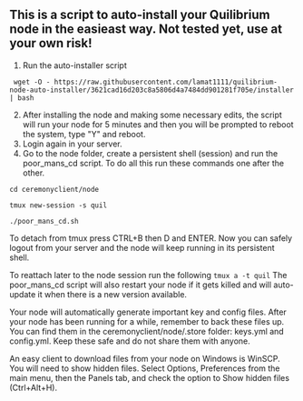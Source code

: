 

## This is a script to auto-install your Quilibrium node in the easieast way. Not tested yet, use at your own risk!

 1. Run the auto-installer script
```
 wget -O - https://raw.githubusercontent.com/lamat1111/quilibrium-node-auto-installer/3621cad16d203c8a5806d4a7484dd901281f705e/installer | bash
```
 2. After installing the node and making some necessary edits, the script will run your node for 5 minutes and then you will be prompted to reboot the system, type "Y" and reboot.
 3. Login again in your server.
 4. Go to the node folder, create a persistent shell (session) and run the poor_mans_cd script. To do all this run these commands one after the other.
```
cd ceremonyclient/node 
```

```
tmux new-session -s quil 
```

```
./poor_mans_cd.sh
```

To detach from tmux press CTRL+B then D and ENTER. Now you can safely logout from your server and the node will keep running in its persistent shell.

To reattach later to the node session run the following `tmux a -t quil`
The poor_mans_cd script will also restart your node if it gets killed and will auto-update it when there is a new version available.


Your node will automatically generate important key and config files. After your node has been running for a while, remember to back these files up. You can find them in the ceremonyclient/node/.store folder: keys.yml and config.yml. Keep these safe and do not share them with anyone. 

An easy client to download files from your node on Windows is WinSCP. You will need to show hidden files. Select Options, Preferences from the main menu, then the Panels tab, and check the option to Show hidden files (Ctrl+Alt+H).

